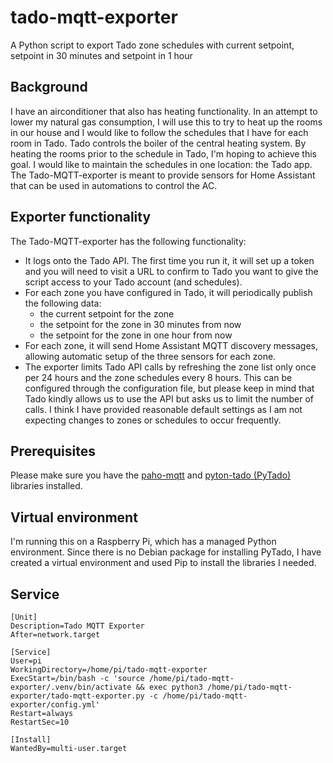 # tado-mqtt-exporter
A Python script to export Tado zone schedules with current setpoint, setpoint in 30 minutes and setpoint in 1 hour

## Background
I have an airconditioner that also has heating functionality. In an attempt to lower my natural gas consumption, I will use this to try to heat up the rooms in our house and I would like to follow the schedules that I have for each room in Tado. Tado controls the boiler of the central heating system. By heating the rooms prior to the schedule in Tado, I'm hoping to achieve this goal. I would like to maintain the schedules in one location: the Tado app. The Tado-MQTT-exporter is meant to provide sensors for Home Assistant that can be used in automations to control the AC.

## Exporter functionality
The Tado-MQTT-exporter has the following functionality:
* It logs onto the Tado API. The first time you run it, it will set up a token and you will need to visit a URL to confirm to Tado you want to give the script access to your Tado account (and schedules).
* For each zone you have configured in Tado, it will periodically publish the following data:
  * the current setpoint for the zone
  * the setpoint for the zone in 30 minutes from now
  * the setpoint for the zone in one hour from now
* For each zone, it will send Home Assistant MQTT discovery messages, allowing automatic setup of the three sensors for each zone.
* The exporter limits Tado API calls by refreshing the zone list only once per 24 hours and the zone schedules every 8 hours. This can be configured through the configuration file, but please keep in mind that Tado kindly allows us to use the API but asks us to limit the number of calls. I think I have provided reasonable default settings as I am not expecting changes to zones or schedules to occur frequently.

## Prerequisites
Please make sure you have the [paho-mqtt](https://pypi.org/project/paho-mqtt/) and [pyton-tado (PyTado)](https://pypi.org/project/python-tado/) libraries installed.

## Virtual environment
I'm running this on a Raspberry Pi, which has a managed Python environment. Since there is no Debian package for installing PyTado, I have created a virtual environment and used Pip to install the libraries I needed.

## Service

```
[Unit]
Description=Tado MQTT Exporter
After=network.target

[Service]
User=pi
WorkingDirectory=/home/pi/tado-mqtt-exporter
ExecStart=/bin/bash -c 'source /home/pi/tado-mqtt-exporter/.venv/bin/activate && exec python3 /home/pi/tado-mqtt-exporter/tado-mqtt-exporter.py -c /home/pi/tado-mqtt-exporter/config.yml'
Restart=always
RestartSec=10

[Install]
WantedBy=multi-user.target
```

